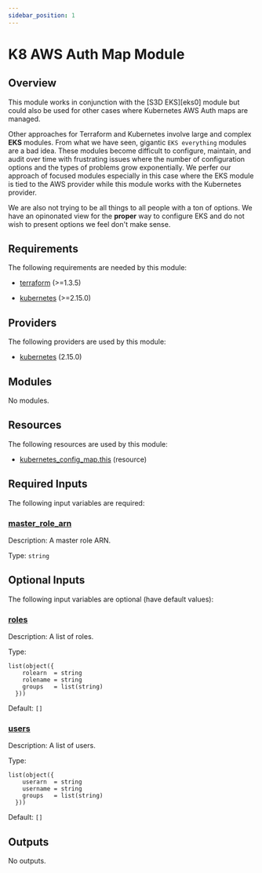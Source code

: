 ```yaml
---
sidebar_position: 1
---
```


# K8 AWS Auth Map Module

## Overview
This module works in conjunction with the [S3D EKS][eks0] module but could also
be used for other cases where Kubernetes AWS Auth maps are managed.

Other approaches for Terraform and Kubernetes involve large and complex **EKS**
modules. From what we have seen, gigantic `EKS everything` modules are a bad
idea. These modules become difficult to configure, maintain, and audit over
time with frustrating issues where the number of configuration options and the
types of problems grow exponentially. We perfer our approach of focused modules
especially in this case where the EKS module is tied to the AWS provider while
this module works with the Kubernetes provider.

We are also not trying to be all things to all people with a ton of options. We
have an opinonated view for the **proper** way to configure EKS and do not wish
to present options we feel don't make sense.


## Requirements

The following requirements are needed by this module:

- <a name="requirement_terraform"></a> [terraform](#requirement\_terraform) (>=1.3.5)

- <a name="requirement_kubernetes"></a> [kubernetes](#requirement\_kubernetes) (>=2.15.0)

## Providers

The following providers are used by this module:

- <a name="provider_kubernetes"></a> [kubernetes](#provider\_kubernetes) (2.15.0)

## Modules

No modules.

## Resources

The following resources are used by this module:

- [kubernetes_config_map.this](https://registry.terraform.io/providers/hashicorp/kubernetes/latest/docs/resources/config_map) (resource)

## Required Inputs

The following input variables are required:

### <a name="input_master_role_arn"></a> [master\_role\_arn](#input\_master\_role\_arn)

Description: A master role ARN.

Type: `string`

## Optional Inputs

The following input variables are optional (have default values):

### <a name="input_roles"></a> [roles](#input\_roles)

Description: A list of roles.

Type:

```hcl
list(object({
    rolearn  = string
    rolename = string
    groups   = list(string)
  }))
```

Default: `[]`

### <a name="input_users"></a> [users](#input\_users)

Description: A list of users.

Type:

```hcl
list(object({
    userarn  = string
    username = string
    groups   = list(string)
  }))
```

Default: `[]`

## Outputs

No outputs.

